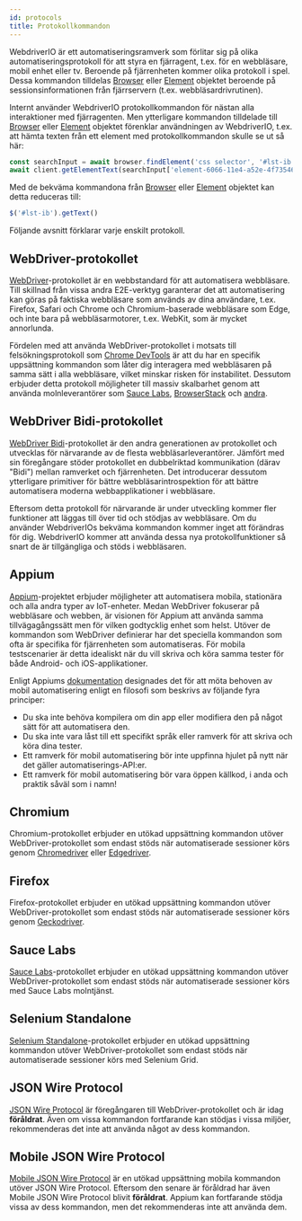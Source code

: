 ```yaml
---
id: protocols
title: Protokollkommandon
---
```


WebdriverIO är ett automatiseringsramverk som förlitar sig på olika automatiseringsprotokoll för att styra en fjärragent, t.ex. för en webbläsare, mobil enhet eller tv. Beroende på fjärrenheten kommer olika protokoll i spel. Dessa kommandon tilldelas [Browser](/docs/api/browser) eller [Element](/docs/api/element) objektet beroende på sessionsinformationen från fjärrservern (t.ex. webbläsardrivrutinen).

Internt använder WebdriverIO protokollkommandon för nästan alla interaktioner med fjärragenten. Men ytterligare kommandon tilldelade till [Browser](/docs/api/browser) eller [Element](/docs/api/element) objektet förenklar användningen av WebdriverIO, t.ex. att hämta texten från ett element med protokollkommandon skulle se ut så här:

```js
const searchInput = await browser.findElement('css selector', '#lst-ib')
await client.getElementText(searchInput['element-6066-11e4-a52e-4f735466cecf'])
```

Med de bekväma kommandona från [Browser](/docs/api/browser) eller [Element](/docs/api/element) objektet kan detta reduceras till:

```js
$('#lst-ib').getText()
```

Följande avsnitt förklarar varje enskilt protokoll.

## WebDriver-protokollet

[WebDriver](https://w3c.github.io/webdriver/#elements)-protokollet är en webbstandard för att automatisera webbläsare. Till skillnad från vissa andra E2E-verktyg garanterar det att automatisering kan göras på faktiska webbläsare som används av dina användare, t.ex. Firefox, Safari och Chrome och Chromium-baserade webbläsare som Edge, och inte bara på webbläsarmotorer, t.ex. WebKit, som är mycket annorlunda.

Fördelen med att använda WebDriver-protokollet i motsats till felsökningsprotokoll som [Chrome DevTools](https://w3c.github.io/webdriver/#elements) är att du har en specifik uppsättning kommandon som låter dig interagera med webbläsaren på samma sätt i alla webbläsare, vilket minskar risken för instabilitet. Dessutom erbjuder detta protokoll möjligheter till massiv skalbarhet genom att använda molnleverantörer som [Sauce Labs](https://saucelabs.com/), [BrowserStack](https://www.browserstack.com/) och [andra](https://github.com/christian-bromann/awesome-selenium#cloud-services).

## WebDriver Bidi-protokollet

[WebDriver Bidi](https://w3c.github.io/webdriver-bidi/)-protokollet är den andra generationen av protokollet och utvecklas för närvarande av de flesta webbläsarleverantörer. Jämfört med sin föregångare stöder protokollet en dubbelriktad kommunikation (därav "Bidi") mellan ramverket och fjärrenheten. Det introducerar dessutom ytterligare primitiver för bättre webbläsarintrospektion för att bättre automatisera moderna webbapplikationer i webbläsare.

Eftersom detta protokoll för närvarande är under utveckling kommer fler funktioner att läggas till över tid och stödjas av webbläsare. Om du använder WebdriverIOs bekväma kommandon kommer inget att förändras för dig. WebdriverIO kommer att använda dessa nya protokollfunktioner så snart de är tillgängliga och stöds i webbläsaren.

## Appium

[Appium](https://appium.io/)-projektet erbjuder möjligheter att automatisera mobila, stationära och alla andra typer av IoT-enheter. Medan WebDriver fokuserar på webbläsare och webben, är visionen för Appium att använda samma tillvägagångssätt men för vilken godtycklig enhet som helst. Utöver de kommandon som WebDriver definierar har det speciella kommandon som ofta är specifika för fjärrenheten som automatiseras. För mobila testscenarier är detta idealiskt när du vill skriva och köra samma tester för både Android- och iOS-applikationer.

Enligt Appiums [dokumentation](https://appium.github.io/appium.io/docs/en/about-appium/intro/?lang=en) designades det för att möta behoven av mobil automatisering enligt en filosofi som beskrivs av följande fyra principer:

- Du ska inte behöva kompilera om din app eller modifiera den på något sätt för att automatisera den.
- Du ska inte vara låst till ett specifikt språk eller ramverk för att skriva och köra dina tester.
- Ett ramverk för mobil automatisering bör inte uppfinna hjulet på nytt när det gäller automatiserings-API:er.
- Ett ramverk för mobil automatisering bör vara öppen källkod, i anda och praktik såväl som i namn!

## Chromium

Chromium-protokollet erbjuder en utökad uppsättning kommandon utöver WebDriver-protokollet som endast stöds när automatiserade sessioner körs genom [Chromedriver](https://chromedriver.chromium.org/chromedriver-canary) eller [Edgedriver](https://developer.microsoft.com/fr-fr/microsoft-edge/tools/webdriver).

## Firefox

Firefox-protokollet erbjuder en utökad uppsättning kommandon utöver WebDriver-protokollet som endast stöds när automatiserade sessioner körs genom [Geckodriver](https://github.com/mozilla/geckodriver).

## Sauce Labs

[Sauce Labs](https://saucelabs.com/)-protokollet erbjuder en utökad uppsättning kommandon utöver WebDriver-protokollet som endast stöds när automatiserade sessioner körs med Sauce Labs molntjänst.

## Selenium Standalone

[Selenium Standalone](https://www.selenium.dev/documentation/grid/advanced_features/endpoints/)-protokollet erbjuder en utökad uppsättning kommandon utöver WebDriver-protokollet som endast stöds när automatiserade sessioner körs med Selenium Grid.

## JSON Wire Protocol

[JSON Wire Protocol](https://www.selenium.dev/documentation/legacy/json_wire_protocol/) är föregångaren till WebDriver-protokollet och är idag __föråldrat__. Även om vissa kommandon fortfarande kan stödjas i vissa miljöer, rekommenderas det inte att använda något av dess kommandon.

## Mobile JSON Wire Protocol

[Mobile JSON Wire Protocol](https://github.com/SeleniumHQ/mobile-spec/blob/master/spec-draft.md) är en utökad uppsättning mobila kommandon utöver JSON Wire Protocol. Eftersom den senare är föråldrad har även Mobile JSON Wire Protocol blivit __föråldrat__. Appium kan fortfarande stödja vissa av dess kommandon, men det rekommenderas inte att använda dem.